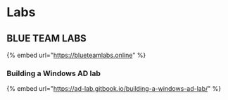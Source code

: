 # Labs

## BLUE TEAM LABS

{% embed url="https://blueteamlabs.online" %}

### Building a Windows AD lab

{% embed url="https://ad-lab.gitbook.io/building-a-windows-ad-lab/" %}
